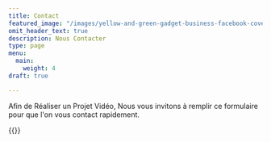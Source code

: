 ```yaml
---
title: Contact
featured_image: "/images/yellow-and-green-gadget-business-facebook-cover.png"
omit_header_text: true
description: Nous Contacter
type: page
menu:
  main:
    weight: 4
draft: true

---
```

Afin de Réaliser un Projet Vidéo, Nous vous invitons à remplir ce formulaire pour que l'on vous contact rapidement.

{{<form-contact action = "https://example.com">}}